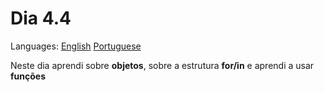 # Dia 4.4

Languages: [English](https://github.com/mayusatori/trybe-exercises/blob/main/exercises/B4/4.4/README.en.md#day-44) [Portuguese](https://github.com/mayusatori/trybe-exercises/tree/main/exercises/B4/4.4#dia-44)

Neste dia aprendi sobre **objetos**, sobre a estrutura **for/in** e aprendi a usar **funções**  
